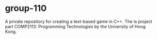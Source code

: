 # group-110
A private repository for creating a text-based game in C++. The is project part COMP2113: Programming Technologies by the University of Hong Kong.
